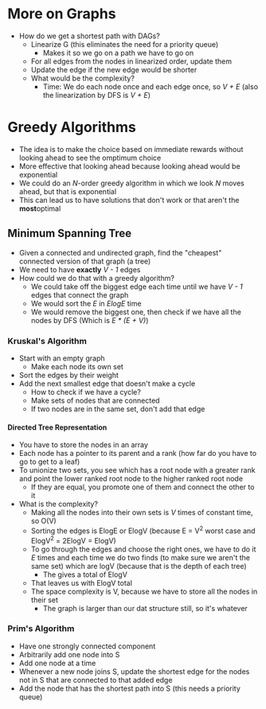 # More on Graphs

- How do we get a shortest path with DAGs?
    - Linearize G (this eliminates the need for a priority queue)
        - Makes it so we go on a path we have to go on
    - For all edges from the nodes in linearized order, update them
    - Update the edge if the new edge would be shorter
    - What would be the complexity?
        - Time: We do each node once and each edge once, so <i>V + E</i> (also the linearization by DFS is <i>V + E</i>)



# Greedy Algorithms

- The idea is to make the choice based on immediate rewards without looking ahead to see the omptimum choice
- More effective that looking ahead because looking ahead would be exponential
- We could do an <i>N</i>-order greedy algorithm in which we look <i>N</i> moves ahead, but that is exponential
- This can lead us to have solutions that don't work or that aren't the <b>most</b>optimal

## Minimum Spanning Tree

- Given a connected and undirected graph, find the "cheapest" connected version of that graph (a tree)
- We need to have <b>exactly</b> <i>V - 1</i> edges
- How could we do that with a greedy algorithm?
    - We could take off the biggest edge each time until we have <i>V - 1</i> edges that connect the graph
    - We would sort the <i>E</i> in <i>ElogE</i> time
    - We would remove the biggest one, then check if we have all the nodes by DFS (Which is <i>E * (E + V)</i>)

### Kruskal's Algorithm

- Start with an empty graph
    - Make each node its own set
- Sort the edges by their weight
- Add the next smallest edge that doesn't make a cycle
    - How to check if we have a cycle?
    - Make sets of nodes that are connected
    - If two nodes are in the same set, don't add that edge

#### Directed Tree Representation

- You have to store the nodes in an array
- Each node has a pointer to its parent and a rank (how far do you have to go to get to a leaf)
- To unionize two sets, you see which has a root node with a greater rank and point the lower ranked root node to the higher ranked root node
    - If they are equal, you promote one of them and connect the other to it
- What is the complexity?
    - Making all the nodes into their own sets is <i>V</i> times of constant time, so O(V)
    - Sorting the edges is ElogE or ElogV (because E = V<sup>2</sup> worst case and ElogV<sup>2</sup> = 2ElogV = ElogV)
    - To go through the edges and choose the right ones, we have to do it <i>E</i> times and each time we do two finds (to make sure we aren't the same set) which are logV (because that is the depth of each tree)
        - The gives a total of ElogV
    - That leaves us with ElogV total
    - The space complexity is V, because we have to store all the nodes in their set
        - The graph is larger than our dat structure still, so it's whatever


### Prim's Algorithm

- Have one strongly connected component
- Arbitrarily add one node into S
- Add one node at a time
- Whenever a new node joins S, update the shortest edge for the nodes not in S that are connected to that added edge
- Add the node that has the shortest path into S (this needs a priority queue)

